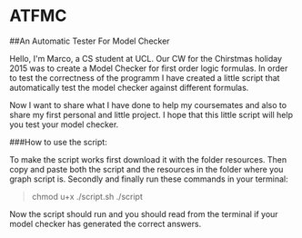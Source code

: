 # ATFMC
##An Automatic Tester For Model Checker

Hello, I'm Marco, a CS student at UCL. Our CW for the Chirstmas holiday 2015 was to create
a Model Checker for first order logic formulas. In order to test the correctness of the programm 
I have created a little script that automatically test the model checker against different formulas.

Now I want to share what I have done to help my coursemates and also to share my first personal and little
project. I hope that this little script will help you test your model checker. 

###How to use the script:

To make the script works first download it with the folder resources. Then copy and paste both the script and the resources
in the folder where you graph script is. 
Secondly and finally run these commands in your terminal: 

> chmod u+x ./script.sh
> ./script

Now the script should run and you should read from the terminal if your model checker has generated the 
correct answers. 

